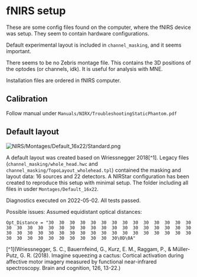 # fNIRS setup

These are some config files found on the computer, where the fNIRS device was setup.
They seem to contain hardware configurations.

Default experimental layout is included in `channel_masking`, and it seems important.

There seems to be no Zebris montage file. This contains the 3D positions of the optodes (or channels, idk). It is useful for analysis with MNE.

Installation files are ordered in fNIRS computer.

## Calibration

Follow manual under `Manuals/NIRX/TroubleshootingStaticPhantom.pdf`

## Default layout

![NIRS/Montages/Default_16x22/Standard.png](https://raw.githubusercontent.com/WriessneggerLab/Protocols/main/NIRS/Montages/Default_16x22/Standard.png)

A default layout was created based on Wriessnegger 2018[^1]. Legacy files (`channel_masking/whole_head.hwc` and `channel_masking/TopoLayout_wholehead.tpl`) contained the masking and layout data: 16 sources and 22 detectors. A NIRStar configuration has been created to reproduce this setup with minimal setup. The folder including all files in usder `Montages/Default_16x22`.

Diagnostics executed on 2022-05-02. All tests passed.

Possible issues: Assumed equidistant optical distances:
```
Opt_Distance = "30	30	30	30	30	30	30	30	30	30	30	30	30	30	30	30	30	30	30	30	30	30	30	30	30	30	30	30	30	30	30	30	30	30	30	30	30	30	30	30	30	30	30	30	30	30	30	30	30	30	30	30	30	30	30	30	30	30	30	30	30\0D\0A"
```

[^1](Wriessnegger, S. C., Bauernfeind, G., Kurz, E. M., Raggam, P., & Müller-Putz, G. R. (2018). Imagine squeezing a cactus: Cortical activation during affective motor imagery measured by functional near-infrared spectroscopy. Brain and cognition, 126, 13-22.)